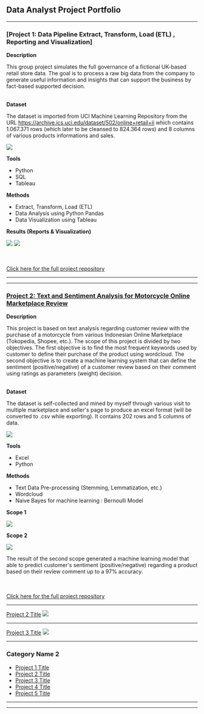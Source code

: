 ## Data Analyst Project Portfolio

---

### [Project 1: Data Pipeline Extract, Transform, Load (ETL) , Reporting and Visualization]

**Description**

This group project simulates the full governance of a fictional UK-based retail store data. The goal is to process a raw big data from the company to generate useful information and insights that can support the business by fact-based supported decision. 
<br><br>

**Dataset**

The dataset is imported from UCI Machine Learning Repository from the URL <a href="https://github.com/aiightvert/Text-and-Sentiment-Analysis-for-Motorcycle-Review">https://archive.ics.uci.edu/dataset/502/online+retail+ii</a> which contains 1.067.371 rows (which later to be cleansed to 824.364 rows) and 8 columns of various products informations and sales.

<img src="images/data_retail.png?raw=true"/>

**Tools**
- Python
- SQL
- Tableau

**Methods**
- Extract, Transform, Load (ETL)
- Data Analysis using Python Pandas
- Data Visualization using Tableau

**Results (Reports & Visualization)**

<img src="images/Visual1.png?raw=true"/>

<img src="images/Visual2.png?raw=true"/>

<br><br>
<a href="https://github.com/aiightvert/Text-and-Sentiment-Analysis-for-Motorcycle-Review">Click here for the full project repository</a> 

---

---

### [Project 2: Text and Sentiment Analysis for Motorcycle Online Marketplace Review](https://github.com/aiightvert/Text-and-Sentiment-Analysis-for-Motorcycle-Review)

**Description**

This project is based on text analysis regarding customer review with the purchase of a motorcycle from various Indonesian Online Marketplace (Tokopedia, Shopee, etc.). The scope of this project is divided by two objectives. The first objective is to find the most frequent keywords used by customer to define their purchase of the product using wordcloud. The second objective is to create a machine learning system that can define the sentiment (positive/negative) of a customer review based on their comment using ratings as parameters (weight) decision.
<br><br>

**Dataset**

The dataset is self-collected and mined by myself through various visit to multiple marketplace and seller's page to produce an excel format (will be converted to .csv while exporting). It contains 202 rows and 5 columns of data.

<img src="images/data_motor1.png?raw=true"/>

**Tools**
- Excel
- Python

**Methods**
- Text Data Pre-processing (Stemming, Lemmatization, etc.)
- Wordcloud
- Naive Bayes for machine learning : Bernoulli Model

**Scope 1**

<img src="images/wordcloud1.png?raw=true"/>

**Scope 2**

<img src="images/uji_akurasi.png?raw=true"/>

The result of the second scope generated a machine learning model that able to predict customer's sentiment (positive/negative) regarding a product based on their review comment up to a 97% accuracy.

<br><br>
<a href="https://github.com/aiightvert/Text-and-Sentiment-Analysis-for-Motorcycle-Review">Click here for the full project repository</a> 

---
[Project 2 Title](/pdf/sample_presentation.pdf)
<img src="images/dummy_thumbnail.jpg?raw=true"/>

---
[Project 3 Title](http://example.com/)
<img src="images/dummy_thumbnail.jpg?raw=true"/>

---

### Category Name 2

- [Project 1 Title](http://example.com/)
- [Project 2 Title](http://example.com/)
- [Project 3 Title](http://example.com/)
- [Project 4 Title](http://example.com/)
- [Project 5 Title](http://example.com/)

---




---
